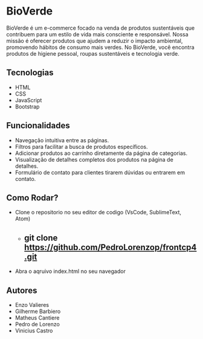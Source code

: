 
# BioVerde

BioVerde é um e-commerce focado na venda de produtos sustentáveis que contribuem para um estilo de vida mais consciente e responsável. Nossa missão é oferecer produtos que ajudem a reduzir o impacto ambiental, promovendo hábitos de consumo mais verdes. No BioVerde, você encontra produtos de higiene pessoal, roupas sustentáveis e tecnologia verde.




## Tecnologias
 - HTML
 - CSS
 - JavaScript
 - Bootstrap


## Funcionalidades

 - Navegação intuitiva entre as páginas.
 - Filtros para facilitar a busca de produtos específicos.
 - Adicionar produtos ao carrinho diretamente da página de categorias.
 - Visualização de detalhes completos dos produtos na página de detalhes.
 - Formulário de contato para clientes tirarem dúvidas ou entrarem em contato.




## Como Rodar?

- Clone o repositorio no seu editor de codigo (VsCode, SublimeText, Atom)
    - git clone https://github.com/PedroLorenzop/frontcp4.git
        -
 - Abra o aqruivo index.html no seu navegador


## Autores

- Enzo Valieres
- Gilherme Barbiero
- Matheus Cantiere
- Pedro de Lorenzo
- Vinicius Castro

